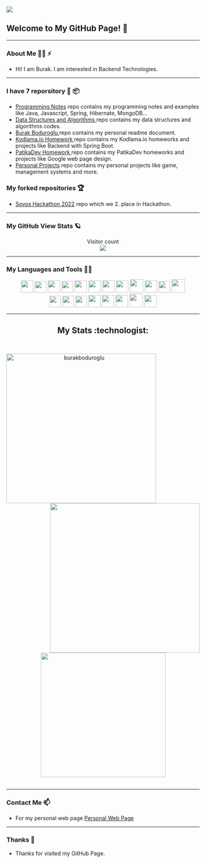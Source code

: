 <img src="https://media.giphy.com/headers/GitHub/w8ZJLtJbmuph.gif"/>
<h2>Welcome to My GitHub Page! 👋</h2>

<hr>

### About Me :technologist: ⚡

- Hi! I am Burak. I am interested in Backend Technologies.

<hr>

### I have 7 reporsitory :scroll: :package:
- <a href="https://github.com/burakboduroglu/Programming-Notes">Programming Notes</a> repo contains my programming notes and examples like Java, Javascript, Spring, Hibernate, MongoDB...
- <a href="https://github.com/burakboduroglu/Data-Structures-And-Algorithms">Data Structures and Algorithms </a> repo contains my data structures and algorithms codes.
- <a href="https://github.com/burakboduroglu/BurakBoduroglu"> Burak Boduroglu </a> repo contains my personal readme document.
- <a href="https://github.com/burakboduroglu/Kodlama.ioHM"> Kodlama.io Homework </a> repo contains my Kodlama.io homeworks and projects like Backend with Spring Boot.
- <a href="https://github.com/burakboduroglu/PatikaDevHM"> PatikaDev Homework </a> repo contains my PatikaDev homeworks and projects like Google web page design.
- <a href="https://github.com/burakboduroglu/PersonalProjects"> Personal Projects</a> repo contains my personal projects like game, management systems and more.

### My forked repositories :trophy:

- <a href="https://github.com/burakboduroglu/SovosHackathon2022"> Sovos Hackathon 2022</a> repo which we 2. place in Hackathon.

<hr>

### My GitHub View Stats :ringed_planet:
<p align="center"> 
  Visitor count<br>
  <img src="https://profile-counter.glitch.me/burakboduroglu/count.svg" />
</p>

<hr>

### My Languages and Tools 🌱🔭

<div align="center"  id="part-2">
<img height="32px" src="https://cdn.jsdelivr.net/gh/devicons/devicon/icons/java/java-original.svg">  
<img height="30px" src="https://user-images.githubusercontent.com/80620802/197775701-e2cffaa2-b9fd-4e5f-bf49-bcc7b2bd7f34.png" id="hibernate"> 
<img height="32px" src="https://user-images.githubusercontent.com/80620802/197776701-87c1a5f2-55be-41e4-a81b-5ca08555e0c5.png" id="spring"> 
<img height="30px" src="https://user-images.githubusercontent.com/80620802/214639508-a04eec61-6132-4b65-aa35-925af6d4ec33.png">
<img height="32px" src="https://user-images.githubusercontent.com/80620802/198851961-54cfc97e-a0e1-4cdd-be52-7de9bb8a7523.png" id="js">  
<img height="32px" src="https://user-images.githubusercontent.com/80620802/225430385-397d7b4f-3ad7-4ae9-9f3e-fa199d399f02.png" id="docker"> 
<img height="32px" src="https://user-images.githubusercontent.com/80620802/197774559-f6b0973b-10a1-4fe3-af84-d228b99cd4a5.png" id="mongo">   
<img height="32px" src="https://user-images.githubusercontent.com/80620802/197856031-cc8d3082-5809-4bb3-89f7-ff534d76c2e0.png" id="postgres"> 
<img height="35px" src="https://user-images.githubusercontent.com/80620802/197773486-f07a665a-4675-456f-8757-99cdaeb1dbcb.png" id="c#">
<img height="32px" src="https://user-images.githubusercontent.com/80620802/225431967-d405398a-8725-4d96-bf20-82da160d8198.png" id="sql server"> 
<img height="30px" src="https://user-images.githubusercontent.com/80620802/225431542-436589ff-0ff4-454d-9903-52830c46c48b.png" id="mysql">
<img height="35px" src="https://user-images.githubusercontent.com/80620802/225432986-4ce3bf75-6d2e-4588-b1c5-1398312d695d.png" id="azure data">
</div>

<div align="center" id="part-1">
<img height="30px" src="https://user-images.githubusercontent.com/80620802/214932139-80ba0cc9-0645-47f3-a80f-54422c399022.png" id="sqlite"> 
<img height="30px" src="https://cdn.jsdelivr.net/gh/devicons/devicon/icons/html5/html5-original.svg">       
<img height="30px" src="https://cdn.jsdelivr.net/gh/devicons/devicon/icons/css3/css3-original.svg">
<img height="32px" src="https://user-images.githubusercontent.com/80620802/215251795-7ba0ac0d-77dd-4131-b097-49e99c670340.png"> 
<img height="32px" src="https://img.icons8.com/3d-fluency/512/github.png">        
<img height="32px" src="https://user-images.githubusercontent.com/80620802/197777668-4b581863-9b62-44f1-bd68-e8d2c2a4713a.png"> 
<img height="35px" src="https://user-images.githubusercontent.com/80620802/215110347-7e65ad1f-55ce-44f6-a431-ead9760776cb.png"> 
<img height="32px" src="https://cdn.jsdelivr.net/gh/devicons/devicon/icons/python/python-original.svg">
</br>
</div> 

<hr>

<h2 align="center"> My Stats :technologist:</h2>
<br>
<p align=center>
  <div align=center>
    <a href="https://github.com/denvercoder1/github-readme-streak-stats" title="For ource">
      <img align="left" width=390 src="https://github-readme-streak-stats.herokuapp.com/?user=burakboduroglu&theme=dark&border=61dafb&hide_border=true" alt="burakboduroglu" />
    </a>
    <a href="https://github.com/anuraghazra/github-readme-stats" title="For Source">
      <img align="right" width=390 src="https://github-readme-stats.vercel.app/api?username=burakboduroglu&show_icons=true&theme=dark&border_color=61dafb&hide_border=true" />
    </a>
  </div>
  <br><br><br><br><br><br><br><br><br>
  <div align=center>
    <a href="https://github.com/anuraghazra/github-readme-stats" title="For Source">
      <img width=325 align="center" src="https://github-readme-stats.vercel.app/api/top-langs/?username=burakboduroglu&title_color=fa8d01&text_color=9f9f9f&icon_color=61dafb&bg_color=151515&langs_count=8&layout=compact&border_color=61dafb&hide_border=true" />
    </a>
  </div>
  <br>

<hr>

### Contact Me 📫

- For my personal web page <a href="https://linktr.ee/burakboduroglu">Personal Web Page</a>

<hr>

### Thanks 👋

- Thanks for visited my GitHub Page.



